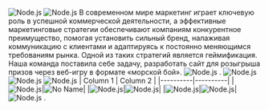 ![Node.js](/docs/img/SeaBattle.png)
![Node.js](/docs/img/About.png)
В современном мире маркетинг играет ключевую роль в успешной коммерческой деятельности, а эффективные маркетинговые стратегии обеспечивают компаниям конкурентное преимущество, помогая установить сильный бренд, налаживая коммуникацию с клиентами и адаптируясь к постоянно меняющимся требованиям рынка. Одной из таких стратегий является геймификация. Наша команда поставила себе задачу, разработать сайт для розыгрыша призов через веб-игру в формате «морской бой».
![Node.js](/docs/img/Start.png)
.
![Node.js](/docs/img/Block.png)
![Node.js](https://i.imgur.com/GZxGyRX.png)
![Node.js](/docs/img/Func.png)
| Column 1 | Column 2 |
|----------|----------|
|![Node.js](/docs/img/createeventbs.jpg)|![No Name](/docs/img/createevent.png)| 
|![Node.js](/docs/img/firebyuserbs.jpg)|![Node.js](/docs/img/firebyuser.PNG)|
|![Node.js](/docs/img/setitemforcellbs.jpg)|![Node.js](/docs/img/setitemforcell.PNG)|
![Node.js](/docs/img/Inter.png)
.
